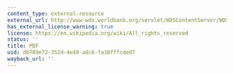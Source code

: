 ```yaml
---
content_type: external-resource
external_url: http://www-wds.worldbank.org/servlet/WDSContentServer/WDSP/IB/2004/04/23/000012009_20040423150525/Rendered/PDF/ab467.pdf
has_external_license_warning: true
license: https://en.wikipedia.org/wiki/All_rights_reserved
status: ''
title: PDF
uid: db789e72-352d-4e49-a0c6-fa38fffcded7
wayback_url: ''
---
```

